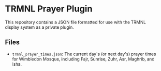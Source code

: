 # TRMNL Prayer Plugin

This repository contains a JSON file formatted for use with the TRMNL display system as a private plugin.

## Files

- `trmnl_prayer_times.json`: The current day's (or next day's) prayer times for Wimbledon Mosque, including Fajr, Sunrise, Zuhr, Asr, Maghrib, and Isha.
